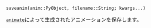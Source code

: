 ```
saveanim(anim::PyObject, filename::String; kwargs...)
```

[`animate`](@ref)によって生成されたアニメーションを保存します。
